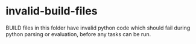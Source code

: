 invalid-build-files
===================

BUILD files in this folder have invalid python code which should fail during python parsing or evaluation, before any tasks can be run.
